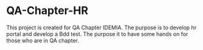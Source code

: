 # QA-Chapter-HR
This project is created for QA Chapter IDEMIA. The purpose is to develop hr portal and develop a Bdd test. The purpose it to have some hands on for those who are in QA chapter.
